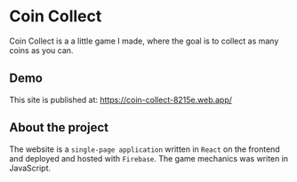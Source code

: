 # Coin Collect

Coin Collect is a a little game I made, where the goal is to collect as many coins as you can.

## Demo

This site is published at: https://coin-collect-8215e.web.app/

## About the project

The website is a `single-page application` written in `React` on the frontend and deployed and hosted with `Firebase`.
The game mechanics was writen in JavaScript.
